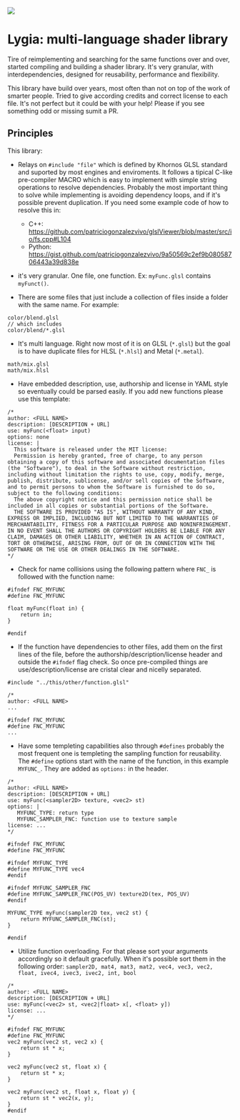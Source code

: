 ![](https://artpil.com/wp-content/uploads/Lygia-Clark-banner.jpg)

# Lygia: multi-language shader library

Tire of reimplementing and searching for the same functions over and over, started compiling and building a shader library. It's very granular, with interdependencies, designed for reusability, performance and flexibility. 

This library have build over years, most often than not on top of the work of smarter people. Tried to give according credits and correct license to each file. It's not perfect but it could be with your help! Please if you see something odd or missing sumit a PR.

## Principles

This library:

* Relays on `#include "file"` which is defined by Khornos GLSL standard and suported by most engines and enviroments. It follows a tipical C-like pre-compiler MACRO which is easy to implement with simple string operations to resolve dependencies. Probably the most important thing to solve while implementing is avoiding dependency loops, and if it's possible prevent duplication. If you need some example code of how to resolve this in:
    * C++: https://github.com/patriciogonzalezvivo/glslViewer/blob/master/src/io/fs.cpp#L104
    * Python: https://gist.github.com/patriciogonzalezvivo/9a50569c2ef9b08058706443a39d838e

* it's very granular. One file, one function. Ex: `myFunc.glsl` contains `myFunct()`.

* There are some files that just include a collection of files inside a folder with the same name. For example:

```
color/blend.glsl
// which includes
color/blend/*.glsl
```

* It's multi language. Right now most of it is on GLSL (`*.glsl`) but the goal is to have duplicate files for HLSL (`*.hlsl`) and Metal (`*.metal`).

```
math/mix.glsl
math/mix.hlsl
```

* Have embedded description, use, authorship and license in YAML style so eventually could be parsed easily. If you add new functions please use this template:

```
/*
author: <FULL NAME>
description: [DESCRIPTION + URL]
use: myFunc(<float> input)
options: none
license: |
  This software is released under the MIT license:
  Permission is hereby granted, free of charge, to any person obtaining a copy of this software and associated documentation files (the "Software"), to deal in the Software without restriction, including without limitation the rights to use, copy, modify, merge, publish, distribute, sublicense, and/or sell copies of the Software, and to permit persons to whom the Software is furnished to do so, subject to the following conditions:
  The above copyright notice and this permission notice shall be included in all copies or substantial portions of the Software.
  THE SOFTWARE IS PROVIDED "AS IS", WITHOUT WARRANTY OF ANY KIND, EXPRESS OR IMPLIED, INCLUDING BUT NOT LIMITED TO THE WARRANTIES OF MERCHANTABILITY, FITNESS FOR A PARTICULAR PURPOSE AND NONINFRINGEMENT. IN NO EVENT SHALL THE AUTHORS OR COPYRIGHT HOLDERS BE LIABLE FOR ANY CLAIM, DAMAGES OR OTHER LIABILITY, WHETHER IN AN ACTION OF CONTRACT, TORT OR OTHERWISE, ARISING FROM, OUT OF OR IN CONNECTION WITH THE SOFTWARE OR THE USE OR OTHER DEALINGS IN THE SOFTWARE.    
*/
```

* Check for name collisions using the following pattern where `FNC_` is followed with the function name:

```
#ifndef FNC_MYFUNC
#define FNC_MYFUNC

float myFunc(float in) {
    return in;
}

#endif
```

* If the function have dependencies to other files, add them on the first lines of the file, before the authorship/description/license header and outside the `#ifndef` flag check. So once pre-compiled things are use/description/license are cristal clear and nicelly separated.

```
#include "../this/other/function.glsl"

/*
author: <FULL NAME>
...

#ifndef FNC_MYFUNC
#define FNC_MYFUNC
...
```

* Have some templeting capabilities also through `#defines` probably the most frequent one is templeting the sampling function for reusability. The `#define` options start with the name of the function, in this example `MYFUNC_`. They are added as `options:` in the header.
 
```
/*
author: <FULL NAME>
description: [DESCRIPTION + URL]
use: myFunc(<sampler2D> texture, <vec2> st)
options: |
   MYFUNC_TYPE: return type
   MYFUNC_SAMPLER_FNC: function use to texture sample 
license: ...
*/

#ifndef FNC_MYFUNC
#define FNC_MYFUNC

#ifndef MYFUNC_TYPE
#define MYFUNC_TYPE vec4
#endif

#ifndef MYFUNC_SAMPLER_FNC
#define MYFUNC_SAMPLER_FNC(POS_UV) texture2D(tex, POS_UV)
#endif

MYFUNC_TYPE myFunc(sampler2D tex, vec2 st) {
    return MYFUNC_SAMPLER_FNC(st);
}

#endif
```

* Utilize function overloading. For that please sort your arguments accordingly so it default gracefully. When it's possible sort them in the following order: `sampler2D, mat4, mat3, mat2, vec4, vec3, vec2, float, ivec4, ivec3, ivec2, int, bool`

```
/*
author: <FULL NAME>
description: [DESCRIPTION + URL]
use: myFunc(<vec2> st, <vec2|float> x[, <float> y])
license: ...
*/

#ifndef FNC_MYFUNC
#define FNC_MYFUNC
vec2 myFunc(vec2 st, vec2 x) {
    return st * x;
}

vec2 myFunc(vec2 st, float x) {
    return st * x;
}

vec2 myFunc(vec2 st, float x, float y) {
    return st * vec2(x, y);
}
#endif
```
